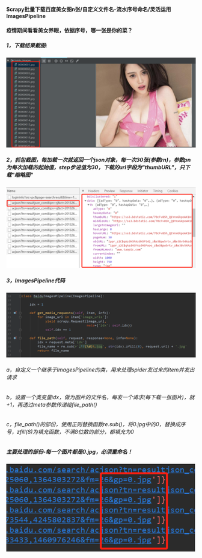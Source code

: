 #### Scrapy批量下载百度美女图n张/自定义文件名-流水序号命名/灵活运用ImagesPipeline
#### 疫情期间看看美女养眼，依据序号，哪一张是你的菜？
##### 1，下载结果截图:
![img1](https://github.com/ziliang-wang/baidu/blob/master/images/%E5%BE%AE%E4%BF%A1%E6%88%AA%E5%9B%BE_20200428150737.png)
##### 2，抓包截图，每加载一次就返回一个json对象，每一次30张(参数rn)，参数pn为每次加载的起始值，step步进值为30，下载的url字段为"thumbURL"，只下载"缩略图"
![img2](https://github.com/ziliang-wang/baidu/blob/master/images/%E5%BE%AE%E4%BF%A1%E6%88%AA%E5%9B%BE_20200428150127.png)
##### 3，ImagesPipeline代码
![img3](https://github.com/ziliang-wang/baidu/blob/master/images/%E5%BE%AE%E4%BF%A1%E6%88%AA%E5%9B%BE_20200428144711.png)
###### a，自定义一个继承于ImagesPipeline的类，用来处理spider发过来的item并发出请求
###### b，设置一个类变量idx，做为图片的文件名，每发一个请求(每下载一张图片)，就+1，再透过meta参数传递给file_path()
###### c，file_path()的部份，使用正则替换函数re.sub()，将0.jpg中的0，替换成序号，zfill(8)为填充函数，不满8位数的部分，都填充为0
##### 主要处理的部份-每一个图片都是0.jpg，必须重命名！
![img4](https://github.com/ziliang-wang/baidu/blob/master/images/%E5%BE%AE%E4%BF%A1%E6%88%AA%E5%9B%BE_20200428152534.png)
